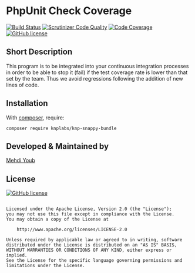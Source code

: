 # PhpUnit Check Coverage
[![Build Status](https://travis-ci.com/leadersleague/phpunit-check-coverage.svg?branch=master)](https://travis-ci.com/leadersleague/phpunit-check-coverage)
[![Scrutinizer Code Quality](https://scrutinizer-ci.com/g/Medzoner/phpunit-check-coverage/badges/quality-score.png?b=master)](https://scrutinizer-ci.com/g/Medzoner/phpunit-check-coverage/?branch=master)
[![Code Coverage](https://scrutinizer-ci.com/g/Medzoner/phpunit-check-coverage/badges/coverage.png?b=master)](https://scrutinizer-ci.com/g/Medzoner/phpunit-check-coverage/?branch=master)
[![GitHub license](https://img.shields.io/github/license/S-ayanide/Flutter-TicTacToe.svg?style=for-the-badge)](https://github.com/Medzoner/phpunit-check-coverage/blob/master/LICENSE)

## Short Description
This program is to be integrated into your continuous integration processes in order to be able to stop it (fail) if the test coverage rate is lower than that set by the team. Thus we avoid regressions following the addition of new lines of code.

## Installation

With [composer](https://getcomposer.org), require:

`composer require knplabs/knp-snappy-bundle`

## Developed & Maintained by
[Mehdi Youb](https://github.com/Medzoner) 

## License 
[![GitHub license](https://img.shields.io/github/license/S-ayanide/Flutter-TicTacToe.svg?style=for-the-badge)](https://github.com/S-ayanide/Flutter-TicTacToe/blob/master/LICENSE)
```Copyright 2019 Sayan Mondal

Licensed under the Apache License, Version 2.0 (the "License");
you may not use this file except in compliance with the License.
You may obtain a copy of the License at

    http://www.apache.org/licenses/LICENSE-2.0

Unless required by applicable law or agreed to in writing, software
distributed under the License is distributed on an "AS IS" BASIS,
WITHOUT WARRANTIES OR CONDITIONS OF ANY KIND, either express or implied.
See the License for the specific language governing permissions and
limitations under the License.
